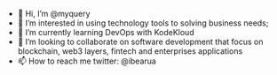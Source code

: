 - 👋 Hi, I’m @myquery
- 👀 I’m interested in using technology tools to solving business needs; 
- 🌱 I’m currently learning DevOps with KodeKloud
- 💞️ I’m looking to collaborate on software development that focus on blockchain, web3 layers, fintech and enterprises applications
- 📫 How to reach me twitter: @ibearua

<!---
myquery/myquery is a ✨ special ✨ repository because its `README.md` (this file) appears on your GitHub profile.
You can click the Preview link to take a look at your changes.
--->
